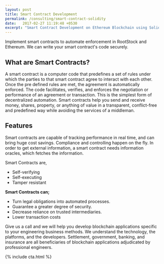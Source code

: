 ```yaml
---
layout: post
title: Smart Contract Development
permalink: /consulting/smart-contract-solidity
date:   2017-02-27 11:19:48 +0530
excerpt: "Smart Contract Development on Ethereum Blockchain using Solidity"
---
```


Implement smart contracts to automate enforcement in RootStock and Ethereum. We can write your smart contract's code securely.

## What are Smart Contracts?

A smart contract is a computer code that predefines a set of rules under which the parties to that smart contract agree to interact with each other. Once the pre defined rules are met, the agreement is automatically enforced. The code facilitates, verifies, and enforces the negotiation or performance of an agreement or transaction. This is the simplest form of decentralized automation. Smart contracts help you send and receive money, shares, property, or anything of value in a transparent, conflict-free and predefined way while avoiding the services of a middleman.

## Features

Smart contracts are capable of tracking performance in real time, and can bring huge cost savings. Compliance and controlling happen on the fly. In order to get external information, a smart contract needs information oracles, which fetches the information.

Smart Contracts are,

* Self-verifying
* Self-executing
* Tamper resistant

**Smart Contracts can;**

* Turn legal obligations into automated processes.
* Guarantee a greater degree of security.
* Decrease reliance on trusted intermediaries.
* Lower transaction costs

Give us a call and we will help you develop blockchain applications specific to your engineering business methods. We understand the technology, the platforms, and the developers. Settlement, government, banking, and insurance are all beneficiaries of blockchain applications adjudicated by professional engineers.

{% include cta.html %}
